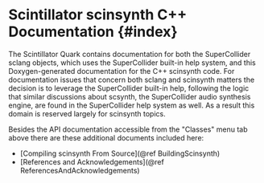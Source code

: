 Scintillator scinsynth C++ Documentation {#index}
========================================

The Scintillator Quark contains documentation for both the SuperCollider sclang objects, which uses the SuperCollider
built-in help system, and this Doxygen-generated documentation for the C++ scinsynth code. For documentation issues that
concern both sclang and scinsynth matters the decision is to leverage the SuperCollider built-in help, following the
logic that similar discussions about scsynth, the SuperCollider audio synthesis engine, are found in the SuperCollider
help system as well. As a result this domain is reserved largely for scinsynth topics.

Besides the API documentation accessible from the "Classes" menu tab above there are these additional documents included
here:

*  [Compiling scinsynth From Source](@ref BuildingScinsynth)
*  [References and Acknowledgements](@ref ReferencesAndAcknowledgements)

